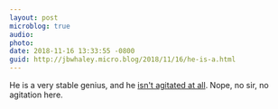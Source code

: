 ```yaml
---
layout: post
microblog: true
audio: 
photo: 
date: 2018-11-16 13:33:55 -0800
guid: http://jbwhaley.micro.blog/2018/11/16/he-is-a.html
---
```

He is a very stable genius, and he [isn't agitated at all](https://www.cnn.com/2018/11/16/politics/donald-trump-robert-mueller-written-answers/index.html). Nope, no sir, no agitation here.

